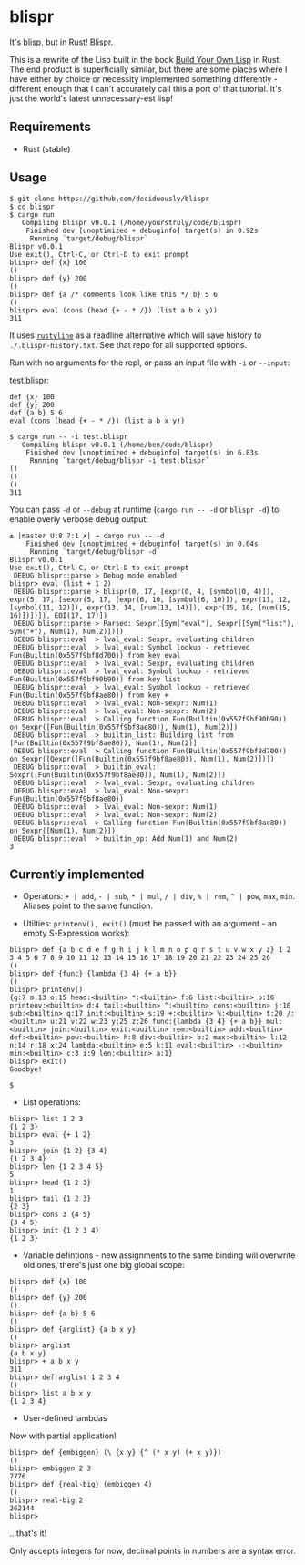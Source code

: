 # blispr

It's [blisp](https://github.com/deciduously/blisp), but in Rust!   Blispr.

This is a rewrite of the Lisp built in the book [Build Your Own Lisp](http://www.buildyourownlisp.com/) in Rust.  The end product is superficially similar, but there are some places where I have either by choice or necessity implemented something differently - different enough that I can't accurately call this a port of that tutorial.  It's just the world's latest unnecessary-est lisp!

## Requirements

* Rust (stable)

## Usage

```blispr
$ git clone https://github.com/deciduously/blispr
$ cd blispr
$ cargo run
   Compiling blispr v0.0.1 (/home/yourstruly/code/blispr)
    Finished dev [unoptimized + debuginfo] target(s) in 0.92s
     Running `target/debug/blispr`
Blispr v0.0.1
Use exit(), Ctrl-C, or Ctrl-D to exit prompt
blispr> def {x} 100
()
blispr> def {y} 200
()
blispr> def {a /* comments look like this */ b} 5 6
()
blispr> eval (cons (head {+ - * /}) (list a b x y))
311
```

It uses [`rustyline`](https://github.com/kkawakam/rustyline) as a readline alternative which will save history to `./.blispr-history.txt`.  See that repo for all supported options.

Run with no arguments for the repl, or pass an input file with `-i` or `--input`:

test.blispr:

```
def {x} 100
def {y} 200
def {a b} 5 6
eval (cons (head {+ - * /}) (list a b x y))
```

```
$ cargo run -- -i test.blispr
   Compiling blispr v0.0.1 (/home/ben/code/blispr)
    Finished dev [unoptimized + debuginfo] target(s) in 6.83s
     Running `target/debug/blispr -i test.blispr`
()
()
()
311
```

You can pass `-d` or `--debug` at runtime (`cargo run -- -d` or `blispr -d`) to enable overly verbose debug output:

```
± |master U:8 ?:1 ✗| → cargo run -- -d
    Finished dev [unoptimized + debuginfo] target(s) in 0.04s
     Running `target/debug/blispr -d`
Blispr v0.0.1
Use exit(), Ctrl-C, or Ctrl-D to exit prompt
 DEBUG blispr::parse > Debug mode enabled
blispr> eval (list + 1 2)
 DEBUG blispr::parse > blispr(0, 17, [expr(0, 4, [symbol(0, 4)]), expr(5, 17, [sexpr(5, 17, [expr(6, 10, [symbol(6, 10)]), expr(11, 12, [symbol(11, 12)]), expr(13, 14, [num(13, 14)]), expr(15, 16, [num(15, 16)])])]), EOI(17, 17)])
 DEBUG blispr::parse > Parsed: Sexpr([Sym("eval"), Sexpr([Sym("list"), Sym("+"), Num(1), Num(2)])])
 DEBUG blispr::eval  > lval_eval: Sexpr, evaluating children
 DEBUG blispr::eval  > lval_eval: Symbol lookup - retrieved Fun(Builtin(0x557f9bf8d700)) from key eval
 DEBUG blispr::eval  > lval_eval: Sexpr, evaluating children
 DEBUG blispr::eval  > lval_eval: Symbol lookup - retrieved Fun(Builtin(0x557f9bf90b90)) from key list
 DEBUG blispr::eval  > lval_eval: Symbol lookup - retrieved Fun(Builtin(0x557f9bf8ae80)) from key +
 DEBUG blispr::eval  > lval_eval: Non-sexpr: Num(1)
 DEBUG blispr::eval  > lval_eval: Non-sexpr: Num(2)
 DEBUG blispr::eval  > Calling function Fun(Builtin(0x557f9bf90b90)) on Sexpr([Fun(Builtin(0x557f9bf8ae80)), Num(1), Num(2)])
 DEBUG blispr::eval  > builtin_list: Building list from [Fun(Builtin(0x557f9bf8ae80)), Num(1), Num(2)]
 DEBUG blispr::eval  > Calling function Fun(Builtin(0x557f9bf8d700)) on Sexpr([Qexpr([Fun(Builtin(0x557f9bf8ae80)), Num(1), Num(2)])])
 DEBUG blispr::eval  > builtin_eval: Sexpr([Fun(Builtin(0x557f9bf8ae80)), Num(1), Num(2)])
 DEBUG blispr::eval  > lval_eval: Sexpr, evaluating children
 DEBUG blispr::eval  > lval_eval: Non-sexpr: Fun(Builtin(0x557f9bf8ae80))
 DEBUG blispr::eval  > lval_eval: Non-sexpr: Num(1)
 DEBUG blispr::eval  > lval_eval: Non-sexpr: Num(2)
 DEBUG blispr::eval  > Calling function Fun(Builtin(0x557f9bf8ae80)) on Sexpr([Num(1), Num(2)])
 DEBUG blispr::eval  > builtin_op: Add Num(1) and Num(2)
3
```

## Currently implemented

* Operators: `+ | add`, `- | sub`, `* | mul`, `/ | div`, `% | rem`, `^ | pow`, `max`, `min`.  Aliases point to the same function.

* Utilties: `printenv(), exit()` (must be passed with an argument - an empty S-Expression works):

```
blispr> def {a b c d e f g h i j k l m n o p q r s t u v w x y z} 1 2 3 4 5 6 7 8 9 10 11 12 13 14 15 16 17 18 19 20 21 22 23 24 25 26
()
blispr> def {func} {lambda {3 4} {+ a b}}
()
blispr> printenv()
{g:7 m:13 o:15 head:<builtin> *:<builtin> f:6 list:<builtin> p:16 printenv:<builtin> d:4 tail:<builtin> ^:<builtin> cons:<builtin> j:10 sub:<builtin> q:17 init:<builtin> s:19 +:<builtin> %:<builtin> t:20 /:<builtin> u:21 v:22 w:23 y:25 z:26 func:{lambda {3 4} {+ a b}} mul:<builtin> join:<builtin> exit:<builtin> rem:<builtin> add:<builtin> def:<builtin> pow:<builtin> h:8 div:<builtin> b:2 max:<builtin> l:12 n:14 r:18 x:24 lambda:<builtin> e:5 k:11 eval:<builtin> -:<builtin> min:<builtin> c:3 i:9 len:<builtin> a:1}
blispr> exit()
Goodbye!

$
```

* List operations:

```
blispr> list 1 2 3
{1 2 3}
blispr> eval {+ 1 2}
3
blispr> join {1 2} {3 4}
{1 2 3 4}
blispr> len {1 2 3 4 5}
5
blispr> head {1 2 3}
1
blispr> tail {1 2 3}
{2 3}
blispr> cons 3 {4 5}
{3 4 5}
blispr> init {1 2 3 4}
{1 2 3}
```

* Variable defintions - new assignments to the same binding will overwrite old ones, there's just one big global scope:

```
blispr> def {x} 100
()
blispr> def {y} 200
()
blispr> def {a b} 5 6
()
blispr> def {arglist} {a b x y}
()
blispr> arglist
{a b x y}
blispr> + a b x y
311
blispr> def arglist 1 2 3 4
()
blispr> list a b x y
{1 2 3 4}
```

* User-defined lambdas

Now with partial application!

```
blispr> def {embiggen} (\ {x y} {^ (* x y) (+ x y)})
()
blispr> embiggen 2 3
7776
blispr> def {real-big} (embiggen 4)
()
blispr> real-big 2
262144
blispr> 
```

...that's it!

Only accepts integers for now, decimal points in numbers are a syntax error.

